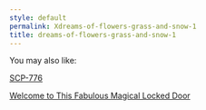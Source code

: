 ```yaml
---
style: default
permalink: Xdreams-of-flowers-grass-and-snow-1
title: dreams-of-flowers-grass-and-snow-1
---
```

You may also like:

[SCP-776](http://scp-wiki.net/scp-776)

[Welcome to This Fabulous Magical Locked Door](http://scp-wiki.net/welcome-to-this-fabulous-magical-locked-door)

